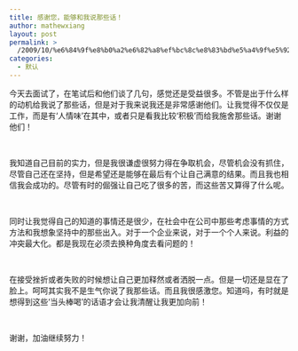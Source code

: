 ```yaml
---
title: 感谢您，能够和我说那些话！
author: mathewxiang
layout: post
permalink: >
  /2009/10/%e6%84%9f%e8%b0%a2%e6%82%a8%ef%bc%8c%e8%83%bd%e5%a4%9f%e5%92%8c%e6%88%91%e8%af%b4%e9%82%a3%e4%ba%9b%e8%af%9d%ef%bc%81/
categories:
  - 默认
---
```

今天去面试了，在笔试后和他们谈了几句，感觉还是受益很多。不管是出于什么样的动机给我说了那些话，但是对于我来说我还是非常感谢他们。让我觉得不仅仅是工作，而是有‘人情味’在其中，或者只是看我比较‘积极’而给我施舍那些话。谢谢他们！

 

我知道自己目前的实力，但是我很谦虚很努力得在争取机会，尽管机会没有抓住，尽管自己还在坚持，但是希望还是能够在最后有个让自己满意的结果。而且我也相信我会成功的。尽管有时的倔强让自己吃了很多的苦，而这些苦又算得了什么呢。

 

同时让我觉得自己的知道的事情还是很少，在社会中在公司中那些考虑事情的方式方法和我想象坚持中的那些出入。对于一个企业来说，对于一个个人来说。利益的冲突最大化。都是我现在必须去换种角度去看问题的！

 

在接受挫折或者失败的时候想让自己更加释然或者洒脱一点。但是一切还是显在了脸上。呵呵其实我不是生气你说了我那些话。而且我很感激您。知道吗，有时就是想得到这些‘当头棒喝’的话语才会让我清醒让我更加向前！

 

谢谢，加油继续努力！

 

 
